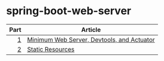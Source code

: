 # spring-boot-web-server

| Part         | Article
| ---:         | ---
| [1](part-01) | [Minimum Web Server, Devtools, and Actuator](https://blog.hcf.dev/article/2019-11-16-spring-boot-part-01/)
| [2](part-02) | [Static Resources]()
